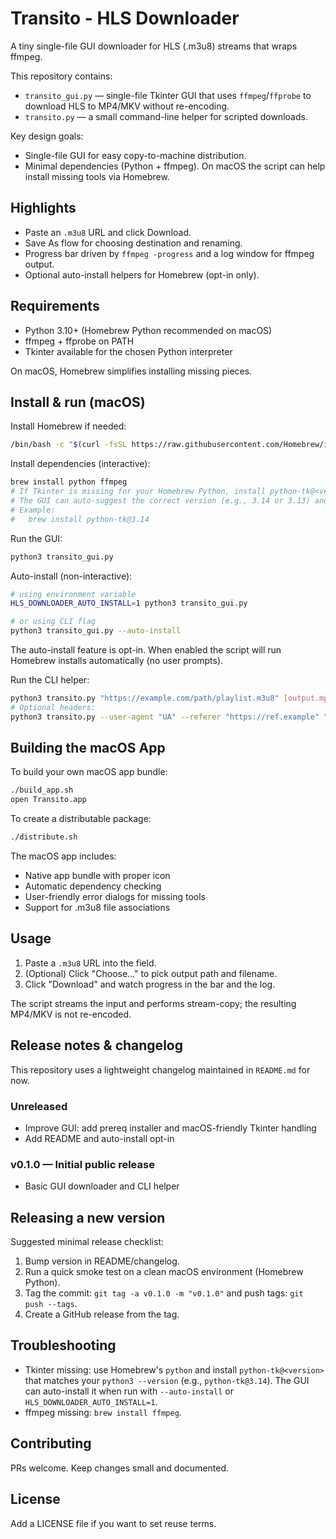 # Transito - HLS Downloader

A tiny single-file GUI downloader for HLS (.m3u8) streams that wraps ffmpeg.

This repository contains:

- `transito_gui.py` — single-file Tkinter GUI that uses `ffmpeg`/`ffprobe` to
  download HLS to MP4/MKV without re-encoding.
- `transito.py` — a small command-line helper for scripted downloads.

Key design goals:

- Single-file GUI for easy copy-to-machine distribution.
- Minimal dependencies (Python + ffmpeg). On macOS the script can help install
  missing tools via Homebrew.

## Highlights

- Paste an `.m3u8` URL and click Download.
- Save As flow for choosing destination and renaming.
- Progress bar driven by `ffmpeg -progress` and a log window for ffmpeg output.
- Optional auto-install helpers for Homebrew (opt-in only).

## Requirements

- Python 3.10+ (Homebrew Python recommended on macOS)
- ffmpeg + ffprobe on PATH
- Tkinter available for the chosen Python interpreter

On macOS, Homebrew simplifies installing missing pieces.

## Install & run (macOS)

Install Homebrew if needed:

```bash
/bin/bash -c "$(curl -fsSL https://raw.githubusercontent.com/Homebrew/install/HEAD/install.sh)"
```

Install dependencies (interactive):

```bash
brew install python ffmpeg
# If Tkinter is missing for your Homebrew Python, install python-tk@<version>.
# The GUI can auto-suggest the correct version (e.g., 3.14 or 3.13) and install it.
# Example:
#   brew install python-tk@3.14
```

Run the GUI:

```bash
python3 transito_gui.py
```

Auto-install (non-interactive):

```bash
# using environment variable
HLS_DOWNLOADER_AUTO_INSTALL=1 python3 transito_gui.py

# or using CLI flag
python3 transito_gui.py --auto-install
```

The auto-install feature is opt-in. When enabled the script will run Homebrew
installs automatically (no user prompts).

Run the CLI helper:

```bash
python3 transito.py "https://example.com/path/playlist.m3u8" [output.mp4]
# Optional headers:
python3 transito.py --user-agent "UA" --referer "https://ref.example" "https://.../playlist.m3u8"
```

## Building the macOS App

To build your own macOS app bundle:

```bash
./build_app.sh
open Transito.app
```

To create a distributable package:

```bash
./distribute.sh
```

The macOS app includes:

- Native app bundle with proper icon
- Automatic dependency checking
- User-friendly error dialogs for missing tools
- Support for .m3u8 file associations

## Usage

1. Paste a `.m3u8` URL into the field.
2. (Optional) Click "Choose…" to pick output path and filename.
3. Click "Download" and watch progress in the bar and the log.

The script streams the input and performs stream-copy; the resulting MP4/MKV
is not re-encoded.

## Release notes & changelog

This repository uses a lightweight changelog maintained in `README.md` for now.

### Unreleased

- Improve GUI: add prereq installer and macOS-friendly Tkinter handling
- Add README and auto-install opt-in

### v0.1.0 — Initial public release

- Basic GUI downloader and CLI helper

## Releasing a new version

Suggested minimal release checklist:

1. Bump version in README/changelog.
2. Run a quick smoke test on a clean macOS environment (Homebrew Python).
3. Tag the commit: `git tag -a v0.1.0 -m "v0.1.0"` and push tags: `git push --tags`.
4. Create a GitHub release from the tag.

## Troubleshooting

- Tkinter missing: use Homebrew's `python` and install `python-tk@<version>` that
  matches your `python3 --version` (e.g., `python-tk@3.14`). The GUI can auto-install
  it when run with `--auto-install` or `HLS_DOWNLOADER_AUTO_INSTALL=1`.
- ffmpeg missing: `brew install ffmpeg`.

## Contributing

PRs welcome. Keep changes small and documented.

## License

Add a LICENSE file if you want to set reuse terms.
